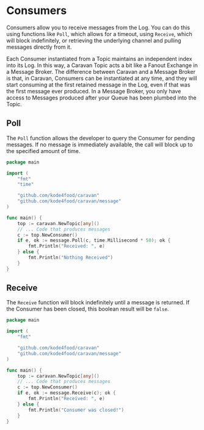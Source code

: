 # Consumers

Consumers allow you to receive messages from the Log. You can do this using functions like `Poll`, which allows for a timeout, using `Receive`, which will block indefinitely, or retrieving the underlying channel and pulling messages directly from it.

Each Consumer instantiated from a Topic maintains an independent index into its Log. In this way, a Caravan Topic acts a bit like a Fanout Exchange in a Message Broker. The difference between Caravan and a Message Broker is that, in Caravan, Consumers can be instantiated at any time, and they will start consuming at the first retained message in the Log, even if that was the first message ever produced. In a Message Broker, you only have access to Messages produced after your Queue has been plumbed into the Topic.

## Poll

The `Poll` function allows the developer to query the Consumer for pending messages. If no message is immediately available, the call will block up to the specified amount of time.

```go
package main

import (
    "fmt"
    "time"

    "github.com/kode4food/caravan"
	"github.com/kode4food/caravan/message"
)

func main() {
    top := caravan.NewTopic[any]()
    // ... Code that produces messages
    c := top.NewConsumer()
    if e, ok := message.Poll(c, time.Millisecond * 50); ok {
        fmt.Println("Received: ", e)
    } else {
        fmt.Println("Nothing Received")
    }
}
```

## Receive

The `Receive` function will block indefinitely until a message is returned. If the Consumer has been closed, this boolean result will be `false`.

```go
package main

import (
    "fmt"

    "github.com/kode4food/caravan"
    "github.com/kode4food/caravan/message"
)

func main() {
    top := caravan.NewTopic[any]()
    // ... Code that produces messages
    c := top.NewConsumer()
    if e, ok := message.Receive(c); ok {
        fmt.Println("Received: ", e)
    } else {
        fmt.Println("Consumer was closed!")
    }
}
```
